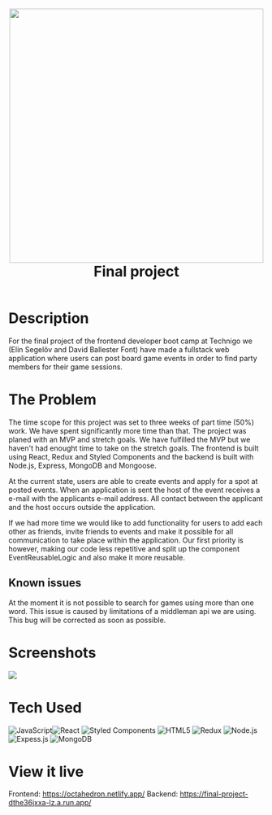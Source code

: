 <div align="center">
      <h1> <img src="https://i.postimg.cc/zB7dcS2v/logo.png" width="500px"><br/>Final project</h1>
     </div>
<p align="center"> <a href="https://octahedron.netlify.app/" target="_blank"><img alt="" src="https://img.shields.io/badge/Website-EA4C89?style=normal&logo=dribbble&logoColor=white" style="vertical-align:center" /></a> </p>

# Description
For the final project of the frontend developer boot camp at Technigo we (Elin Segelöv and David Ballester Font) have made a fullstack web application where users can post board game events in order to find party members for their game sessions.

# The Problem
The time scope for this project was set to three weeks of part time (50%) work. We have spent significantly more time than that. The project was planed with an MVP and stretch goals. We have fulfilled the MVP but we haven't had enought time to take on the stretch goals. The frontend is built using React, Redux and Styled Components and the backend is built with Node.js, Express, MongoDB and Mongoose.

At the current state, users are able to create events and apply for a spot at posted events. When an application is sent the host of the event receives a e-mail with the applicants e-mail address. All contact between the applicant and the host occurs outside the application. 

If we had more time we would like to add functionality for users to add each other as friends, invite friends to events and make it possible for all communication to take place within the application. Our first priority is however, making our code less repetitive and split up the component EventReusableLogic and also make it more reusable.

## Known issues
At the moment it is not possible to search for games using more than one word. This issue is caused by limitations of a middleman api we are using. This bug will be corrected as soon as possible.

# Screenshots
 <img src="https://i.postimg.cc/fbdk9nVd/Ska-rmavbild-2023-01-16-kl-16-38-28.png">
 
# Tech Used
<img src="https://img.shields.io/badge/javascript-%23323330.svg?style=for-the-badge&logo=javascript&logoColor=%23F7DF1E" alt="JavaScript"><img src="https://img.shields.io/badge/react-%2320232a.svg?style=for-the-badge&logo=react&logoColor=%2361DAFB" alt="React">
<img src="https://img.shields.io/badge/styled--components-DB7093?style=for-the-badge&logo=styled-components&logoColor=white" alt="Styled Components">
<img src="https://img.shields.io/badge/html5-%23E34F26.svg?style=for-the-badge&logo=html5&logoColor=white" alt="HTML5">
<img src="https://img.shields.io/badge/redux-%23593d88.svg?style=for-the-badge&logo=redux&logoColor=white" alt="Redux">
<img src="https://img.shields.io/badge/node.js-6DA55F?style=for-the-badge&logo=node.js&logoColor=white" alt="Node.js">
<img src="https://img.shields.io/badge/express.js-%23404d59.svg?style=for-the-badge&logo=express&logoColor=%2361DAFB" alt="Expess.js">
<img src="https://img.shields.io/badge/MongoDB-%234ea94b.svg?style=for-the-badge&logo=mongodb&logoColor=white" alt="MongoDB">

# View it live
Frontend: https://octahedron.netlify.app/
Backend: https://final-project-dthe36jxxa-lz.a.run.app/
<!-- </> with 💛 by readMD (https://readmd.itsvg.in) -->
